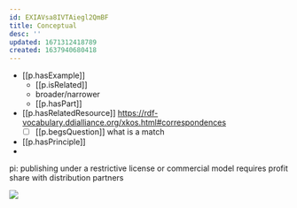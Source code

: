 ```yaml
---
id: EXIAVsa8IVTAiegl2QmBF
title: Conceptual
desc: ''
updated: 1671312418789
created: 1637940680418
---
```




- [[p.hasExample]]
  - [[p.isRelated]]
  - broader/narrower
  - [[p.hasPart]]
- [[p.hasRelatedResource]] https://rdf-vocabulary.ddialliance.org/xkos.html#correspondences
  - [ ] [[p.begsQuestion]] what is a match
- [[p.hasPrinciple]]
- 

pi: publishing under a restrictive license or commercial model requires profit share with distribution partners

![](/assets/images/2021-11-26-07-34-50.png)

